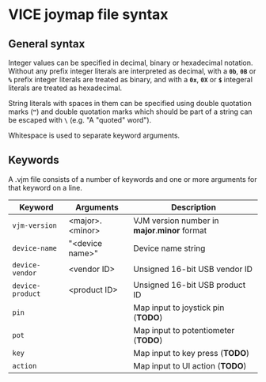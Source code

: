 # VICE joymap file syntax

## General syntax

Integer values can be specified in decimal, binary or hexadecimal notation.
Without any prefix integer literals are interpreted as decimal, with a **`0b`**,
**`0B`** or **`%`** prefix integer literals are treated as binary, and with a
**`0x`**, **`0X`** or **`$`** integeral literals are treated as hexadecimal.

String literals with spaces in them can be specified using double quotation
marks (**`"`**) and double quotation marks which should be part of a string
can be escaped with **`\`** (e.g. "A \"quoted\" word").

Whitespace is used to separate keyword arguments.

## Keywords

A .vjm file consists of a number of keywords and one or more arguments for that
keyword on a line.

| Keyword          | Arguments           | Description                                      |
| ---------------- | ------------------- |------------------------------------------------- |
| `vjm-version`    | \<major\>.\<minor\> | VJM version number in **major**.**minor** format |
| `device-name`    | "\<device name\>"   | Device name string                               |
| `device-vendor`  | \<vendor ID\>       | Unsigned 16-bit USB vendor ID                    |
| `device-product` | \<product ID\>      | Unsigned 16-bit USB product ID                   |
| `pin`            |                     | Map input to joystick pin (**TODO**)             |
| `pot`            |                     | Map input to potentiometer (**TODO**)            |
| `key`            |                     | Map input to key press (**TODO**)                |
| `action`         |                     | Map input to UI action (**TODO**)                |
